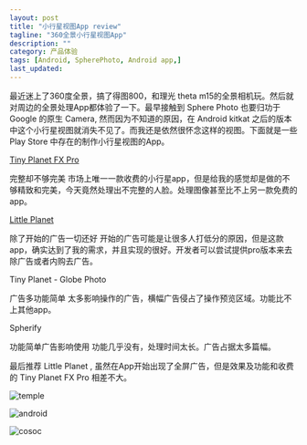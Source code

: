```yaml
---
layout: post
title: "小行星视图App review"
tagline: "360全景小行星视图App"
description: ""
category: 产品体验
tags: [Android, SpherePhoto, Android app,]
last_updated: 
---
```


最近迷上了360度全景，搞了得图800，和理光 theta m15的全景相机玩。然后就对周边的全景处理App都体验了一下。最早接触到 Sphere Photo 也要归功于 Google 的原生 Camera, 然而因为不知道的原因，在 Android kitkat 之后的版本中这个小行星视图就消失不见了。而我还是依然很怀念这样的视图。下面就是一些 Play Store 中存在的制作小行星视图的App。

[Tiny Planet FX Pro](https://play.google.com/store/apps/details?id=com.lyrebirdstudio.tinyplanet)

完整却不够完美 市场上唯一一款收费的小行星app，但是给我的感觉却是做的不够精致和完美，今天竟然处理出不完整的人脸。处理图像甚至比不上另一款免费的app。 


[Little Planet](https://play.google.com/store/apps/details?id=com.softindy.littleplanet)

除了开始的广告一切还好 开始的广告可能是让很多人打低分的原因，但是这款app，确实达到了我的需求，并且实现的很好。开发者可以尝试提供pro版本来去除广告或者内购去广告。

Tiny Planet - Globe Photo

广告多功能简单 太多影响操作的广告，横幅广告侵占了操作预览区域。功能比不上其他app。 

Spherify

功能简单广告影响使用 功能几乎没有，处理时间太长。广告占据太多篇幅。

最后推荐 Little Planet , 虽然在App开始出现了全屏广告，但是效果及功能和收费的 Tiny Planet FX Pro 相差不大。

![temple](https://lh5.googleusercontent.com/-i4_DqSMq838/VxJD9O4jdHI/AAAAAAAA85w/VrHg6BIOA8g1dyrL79hgsiVhO2oQMDx-gCL0B/s877-no/16%2B-%2B1.jpg)

![android](https://lh3.googleusercontent.com/-uPLG9peUoTA/VxJD9Ne9cZI/AAAAAAAA85w/4ZijjvmNfO0V70HZM5P9hUhHaK22oQJwgCL0B/s877-no/16%2B-%2B2.jpg)

![cosoc](https://lh5.googleusercontent.com/-PuNWEgYKjx0/VxJD9NWadFI/AAAAAAAA85w/nV-_M87oG0Q4W7reX5anfktAE9VnV8fpgCL0B/s800-no/16%2B-%2B3.jpg)

